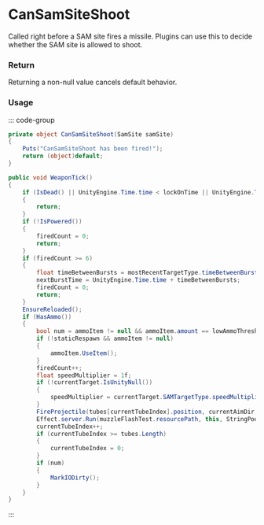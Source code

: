 # CanSamSiteShoot
<Badge type="info" text="Entity"/>[<Badge type="danger" text="Carbon Compatible"/>](https://github.com/CarbonCommunity/Carbon)[<Badge type="warning" text="Oxide Compatible"/>](https://github.com/OxideMod/Oxide.Rust)
Called right before a SAM site fires a missile. Plugins can use this to decide whether the SAM site is allowed to shoot.

### Return
Returning a non-null value cancels default behavior.

### Usage
::: code-group
```csharp [Example]
private object CanSamSiteShoot(SamSite samSite)
{
	Puts("CanSamSiteShoot has been fired!");
	return (object)default;
}
```
```csharp [Source — Assembly-CSharp @ SamSite]
public void WeaponTick()
{
	if (IsDead() || UnityEngine.Time.time < lockOnTime || UnityEngine.Time.time < nextBurstTime)
	{
		return;
	}
	if (!IsPowered())
	{
		firedCount = 0;
		return;
	}
	if (firedCount >= 6)
	{
		float timeBetweenBursts = mostRecentTargetType.timeBetweenBursts;
		nextBurstTime = UnityEngine.Time.time + timeBetweenBursts;
		firedCount = 0;
		return;
	}
	EnsureReloaded();
	if (HasAmmo())
	{
		bool num = ammoItem != null && ammoItem.amount == lowAmmoThreshold;
		if (!staticRespawn && ammoItem != null)
		{
			ammoItem.UseItem();
		}
		firedCount++;
		float speedMultiplier = 1f;
		if (!currentTarget.IsUnityNull())
		{
			speedMultiplier = currentTarget.SAMTargetType.speedMultiplier;
		}
		FireProjectile(tubes[currentTubeIndex].position, currentAimDir, speedMultiplier);
		Effect.server.Run(muzzleFlashTest.resourcePath, this, StringPool.Get("Tube " + (currentTubeIndex + 1)), UnityEngine.Vector3.zero, UnityEngine.Vector3.up);
		currentTubeIndex++;
		if (currentTubeIndex >= tubes.Length)
		{
			currentTubeIndex = 0;
		}
		if (num)
		{
			MarkIODirty();
		}
	}
}

```
:::
